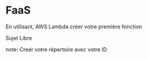# FaaS

En utilisant, AWS Lambda créer votre première fonction

Sujet Libre

note: Creér votre répertoire avec votre ID
